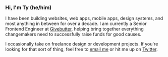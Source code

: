 ### Hi, I'm Ty (he/him)
I have been building websites, web apps, mobile apps, design systems, and most anything in between for over a decade. I am currently a Senior Frontend Engineer at [Givebutter](https://givebutter.com), helping bring together everything changemakers need to successfully raise funds for good causes.

I occasionally take on freelance design or development projects. If you're looking for that sort of thing, feel free to [email me](mailto:tywayne@fastmail.com) or hit me up on [Twitter](https://twitter.com/tywayne).

